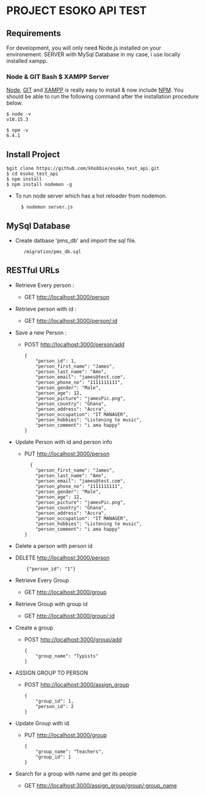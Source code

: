 # PROJECT ESOKO API TEST

## Requirements

For development, you will only need Node.js installed on your environement.
SERVER with MySql Database in my case, i use locally installed xampp.

### Node & GIT Bash $ XAMPP Server

[Node](http://nodejs.org/),  [GIT](https://git-scm.com/downloads)  and [XAMPP](https://www.apachefriends.org/index.html) is really easy to install & now include [NPM](https://npmjs.org/).
You should be able to run the following command after the installation procedure
below.

    $ node -v
    v10.15.3

    $ npm -v
    6.4.1

## Install Project

    $git clone https://github.com/khobbie/esoko_test_api.git
    $ cd esoko_test_api
    $ npm install
    $ npm install nodemon -g

* To run node server which has a hot reloader from nodemon.

        $ nodemon server.js

## MySql Database

* Create datbase 'pms_db' and import the sql file.

         /migration/pms_db.sql

## RESTful URLs

* Retrieve Every person :
  * GET <http://localhost:3000/person>
  
* Retrieve person with id :
  * GET <http://localhost:3000/person/:id>

* Save a new Person :
  * POST <http://localhost:3000/person/add>

        {
            "person_id": 1,
            "person_first_name": "James",
            "person_last_name": "Amo",
            "person_email": "james@test.com",
            "person_phone_no": "1111111111",
            "person_gender": "Male",
            "person_age": 12,
            "person_picture": "jamesPic.png",
            "person_country": "Ghana",
            "person_address": "Accra",
            "person_occupation": "IT MANAGER",
            "person_hobbies": "Listening to music",
            "person_comment": "i ama happy"
        }

* Update Person with id and person info
  * PUT <http://localhost:3000/person>
  
          {
            "person_first_name": "James",
            "person_last_name": "Amo",
            "person_email": "james@test.com",
            "person_phone_no": "1111111111",
            "person_gender": "Male",
            "person_age": 12,
            "person_picture": "jamesPic.png",
            "person_country": "Ghana",
            "person_address": "Accra",
            "person_occupation": "IT MANAGER",
            "person_hobbies": "Listening to music",
            "person_comment": "i ama happy"
        }
* Delete a person with  person id
* DELETE <http://localhost:3000/person>

          {"person_id": "1"}
* Retrieve Every Group
  * GET <http://localhost:3000/group>

* Retrieve Group with group id
  * GET <http://localhost:3000/group/:id>
* Create a group
  * POST <http://localhost:3000/group/add>

        {
            "group_name": "Typists"
        }
* ASSIGN GROUP TO PERSON
  * POST <http://localhost:3000/assign_group>
  
        {
            "group_id": 1,
            "person_id": 2
        }

* Update Group with id
  * PUT <http://localhost:3000/group>
      
        {
            "group_name": "Teachers",
            "group_id": 1
        }

* Search for a group with name  and get its people
  * GET <http://localhost:3000/assign_group/group/:group_name>
